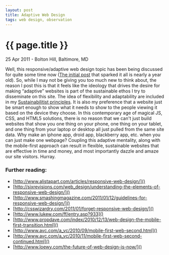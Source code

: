 ```yaml
---
layout: post
title: Adaptive Web Design
tags: web design, observation
---
```


{{ page.title }}
================

<p class="meta">25 Apr 2011 - Bolton Hill, Baltimore, MD</p>

Well, this responsive/adaptive web design topic has been being discussed for quite some time now ([The initial post](http://www.alistapart.com/articles/responsive-web-design/) that sparked it all is nearly a year old). So, while I may not be giving you too much new to think about, the reason I post this is that it feels like the ideology that drives the desire for making “adaptive” websites is part of the sustainable ethos I try to disseminate on this site. The idea of flexibility and adaptability are included in my [Sustainabilitist principles](http://thesustainabilitist.com). It is also my preference that a website just be smart enough to show what it needs to show to the people viewing it based on the device they choose. In this contemporary age of magical JS, CSS, and HTML5 solutions, there is no reason that we can't just build websites that show you one thing on your phone, one thing on your tablet, and one thing from your laptop or desktop all just pulled from the same site data. Why make an iphone app, droid app, blackberry app, etc. when you can just make one webpage? Coupling this adaptive mentality, along with the mobile-first approach can result in flexible, sustainable websites that are effective in time and money, and most importantly dazzle and amaze our site visitors. Hurray.

### Further reading:
+ [http://www.alistapart.com/articles/responsive-web-design/]()  
+ [http://sixrevisions.com/web_design/understanding-the-elements-of-responsive-web-design/]()
+ [http://www.smashingmagazine.com/2011/01/12/guidelines-for-responsive-web-design/]()
+ [http://csswizardry.com/2011/01/forget-responsive-web-design/]()
+ [http://www.lukew.com/ff/entry.asp?933]()
+ [http://www.propdave.com/index/2010/12/13/web-design-the-mobile-first-transition.html]()
+ [http://www.avc.com/a_vc/2010/09/mobile-first-web-second.html]()
+ [http://www.avc.com/a_vc/2010/11/mobile-first-web-second-continued.html]()
+ [http://www.loewy.com/the-future-of-web-design-is-now/]()